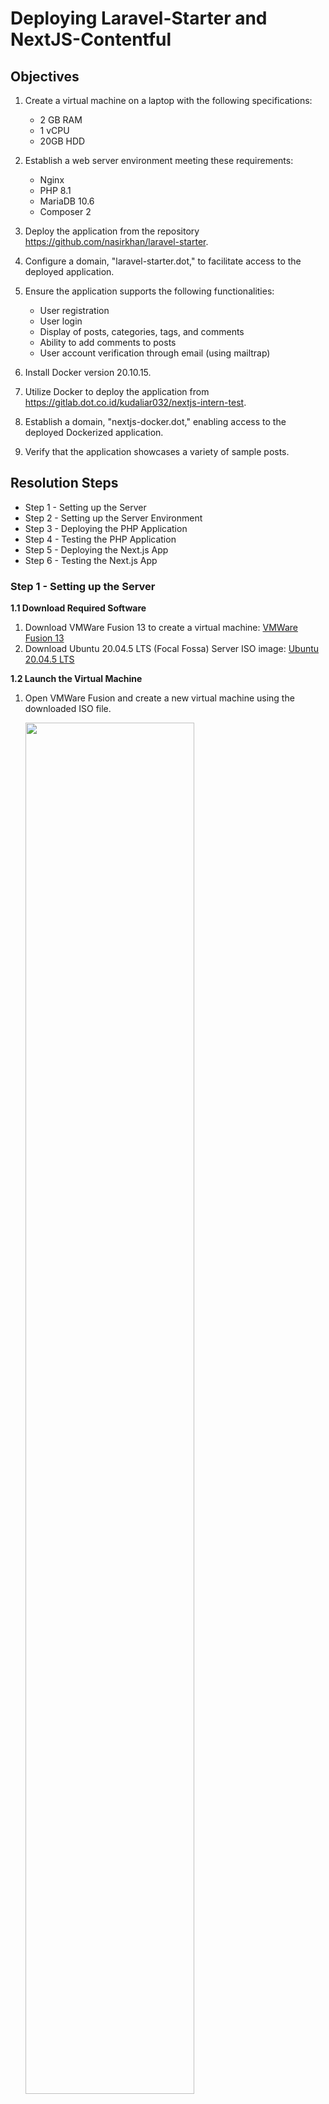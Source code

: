  # Deploying Laravel-Starter and NextJS-Contentful


 ## Objectives

1. Create a virtual machine on a laptop with the following specifications:
   - 2 GB RAM
   - 1 vCPU
   - 20GB HDD

2. Establish a web server environment meeting these requirements:
   - Nginx
   - PHP 8.1
   - MariaDB 10.6
   - Composer 2

3. Deploy the application from the repository https://github.com/nasirkhan/laravel-starter.

4. Configure a domain, "laravel-starter.dot," to facilitate access to the deployed application.

5. Ensure the application supports the following functionalities:
   - User registration
   - User login
   - Display of posts, categories, tags, and comments
   - Ability to add comments to posts
   - User account verification through email (using mailtrap)

6. Install Docker version 20.10.15.

7. Utilize Docker to deploy the application from https://gitlab.dot.co.id/kudaliar032/nextjs-intern-test.

8. Establish a domain, "nextjs-docker.dot," enabling access to the deployed Dockerized application.

9. Verify that the application showcases a variety of sample posts.

## Resolution Steps
- Step 1 - Setting up the Server
- Step 2 - Setting up the Server Environment
- Step 3 - Deploying the PHP Application
- Step 4 - Testing the PHP Application
- Step 5 - Deploying the Next.js App
- Step 6 - Testing the Next.js App

### Step 1 - Setting up the Server

**1.1 Download Required Software**
1. Download VMWare Fusion 13 to create a virtual machine: [VMWare Fusion 13](https://www.vmware.com/products/fusion/fusion-evaluation.html)
2. Download Ubuntu 20.04.5 LTS (Focal Fossa) Server ISO image: [Ubuntu 20.04.5 LTS](https://cdimage.ubuntu.com/ubuntu/releases/20.04.5/release/ubuntu-20.04.5-live-server-arm64.iso)

**1.2 Launch the Virtual Machine**

1. Open VMWare Fusion and create a new virtual machine using the downloaded ISO file.

   <img src="_resources/Screenshot%202023-08-11%20at%2014.48.15.webp" width="75%"/>
   
2. In the configuration tab, choose "Custom" configuration to access the settings menu.

   <img src="_resources/Screenshot%202023-08-11%20at%2014.49.39.webp" width="75%"/>

3. Under Network Adapter, select "Autodetect" under "Bridged Networking" to configure the networking.

   <img src="_resources/Screenshot%202023-08-11%20at%2014.35.17.webp" width="75%"/>

4. Return to the previous menu, select Hard Disk, and set the disk size to 20,00 GB.

   <img src="_resources/Screenshot%202023-08-11%20at%2014.35.06.webp" width="75%"/>

5. Back to the previous menu, select Processor & Memory. Choose "1 processor core" from the Processor dropdown and set the memory to 2048.

   <img src="_resources/Screenshot%202023-08-11%20at%2014.34.57.webp" width="75%"/>

6. Start the VM and proceed with the Ubuntu installation.

   <img src="_resources/Screenshot%202023-08-11%20at%2014.50.59.webp" width="75%"/>

### Step 2 - Setting up the Server Environment

**2.1 Install Nginx**
1. Inside the server VM, execute the following commands to install Nginx:

```bash
sudo apt update
sudo apt install nginx
sudo systemctl start nginx
sudo systemctl enable nginx
```

**2.2 Install PHP 8.1**
1. In the server VM, run the commands below to install PHP 8.1 and its extensions:

```bash
sudo add-apt-repository ppa:ondrej/php
sudo apt update
sudo apt install --no-install-recommends php8.1 php8.1-fpm php8.1-cli php8.1-common php8.1-mysql php8.1-zip php8.1-gd php8.1-mbstring php8.1-curl php8.1-xml php8.1-bcmath
sudo systemctl start php8.1-fpm
sudo systemctl enable php8.1-fpm
```

**2.3 Install Composer 2**
1. Inside the server VM, run the following commands to install Composer 2:

```bash
curl -sS https://getcomposer.org/installer -o /tmp/composer-setup.php
HASH=`curl -sS https://composer.github.io/installer.sig`
sudo php -r "if (hash_file('SHA384', '/tmp/composer-setup.php') === '$HASH') { echo 'Installer verified'; } else { echo 'Installer corrupt'; unlink('/tmp/composer-setup.php'); } echo PHP_EOL;"
sudo php /tmp/composer-setup.php --install-dir=/usr/local/bin --filename=composer
```

**2.4 Install MariaDB 10.6**
1. Inside the server VM, install MariaDB 10.6 using the following commands:

```bash
sudo apt-get update && sudo apt-get upgrade -y
sudo apt install software-properties-common -y
curl -LsS -O https://downloads.mariadb.com/MariaDB/mariadb_repo_setup
sudo bash mariadb_repo_setup --mariadb-server-version=10.6
sudo apt update
sudo apt install mariadb-server
sudo systemctl start mariadb
sudo systemctl enable mariadb
```

2. Optionally, you can enhance security by running the command below:
```bash
sudo mariadb-secure-installation
```

### Step 3 - Deploying the PHP Application

**3.1 Configure Mailtrap**
1. Register on Mailtrap and access the Dashboard.

   <img src="_resources/Screenshot%202023-08-11%20at%2015.22.11.webp" width="75%"/>

2. Create an Inbox and obtain the credentials for use in the PHP app later.

   <img src="_resources/Screenshot%202023-08-11%20at%2015.24.38.webp" width="75%"/>

**3.2 Configure the Database**
1. Connect to the database:
   ```
   sudo mysql -u root
   ```

2. Create a database and a user to manage it:
   ```
   CREATE DATABASE laravel_starter;
   CREATE USER 'your_username'@'localhost' IDENTIFIED BY 'your_password';
   GRANT ALL PRIVILEGES ON laravel_starter.* TO 'your_username'@'localhost';
   FLUSH PRIVILEGES;
   EXIT;
   ```

**3.3 Setup the PHP Application**
1. Clone the PHP app repository and install Composer dependencies:
   ```
   cd /var/www/html
   sudo git clone https://github.com/nasirkhan/laravel-starter.git
   cd laravel-starter
   sudo composer install
   sudo cp .env.example .env
   ```

2. Edit the `.env` file with the following environment settings:
   ```
   DB_CONNECTION=mysql
   DB_HOST=127.0.0.1
   DB_PORT=3306
   DB_DATABASE=laravel_starter
   DB_USERNAME=your_username  
   DB_PASSWORD=your_password
   MAIL_MAILER=smtp
   MAIL_HOST=sandbox.smtp.mailtrap.io
   MAIL_PORT=2525
   MAIL_USERNAME=<Your Username>
   MAIL_PASSWORD=<Your Password>
   ```

3. Set proper permissions:
   ```
   sudo chown -R www-data:www-data /var/www/html/laravel-starter/storage
   sudo chmod -R 775 /var/www/html/laravel-starter/storage
   sudo chown -R www-data:www-data /var/www/html/laravel-starter/bootstrap/cache
   sudo chmod -R 775 /var/www/html/laravel-starter/bootstrap/cache
   ```

4. Continue Installation:
   ``` bash
   sudo php artisan migrate --seed
   sudo php artisan storage:link
   sudo php artisan starter:insert-demo-data --fresh
   sudo php artisan key:generate
   sudo php artisan cache:clear
   ```

**3.4 Configure Nginx**

1. Add the following entry to the `/etc/hosts` file on the host machine to set up the domain name:
   ```
   192.168.1.8 laravel-starter.dot
   ```

2. Create a configuration file for Nginx:
   ```
   sudo nano /etc/nginx/sites-available/laravel-starter
   ```
   Copy and paste the following content:
   ```
   server {
       listen 80;
       server_name laravel-starter.dot;

       root /var/www/html/laravel-starter/public;
       index index.php;

       location / {
           try_files $uri $uri/ /index.php?$query_string;
       }

       location ~ \.php$ {
           include snippets/fastcgi-php.conf;
           fastcgi_pass unix:/var/run/php/php8.1-fpm.sock;
       }
   }
   ```

3. Enable the Nginx configuration:
   ```
   sudo ln -s /etc/nginx/sites-available/laravel-starter /etc/nginx/sites-enabled/
   ```

4. Restart Nginx:
   ```
   sudo systemctl restart nginx
   ```

### Step 4 - Testing the PHP Application

**4.1 Verify Page Functionality**
1. Visit the homepage:

   <img src="_resources/Screenshot%202023-08-11%20at%2015.54.40.webp" width="75%"/>

2. Explore the post page:

   <img src="_resources/Screenshot%202023-08-11%20at%2016.09.02.webp" width="75%"/>

3. Navigate to the tags page:

   <img src="_resources/Screenshot%202023-08-11%20at%2016.09.29.webp" width="75%"/>

4. Check out the categories page:

   <img src="_resources/Screenshot%202023-08-11%20at%2016.09.18.webp" width="75%"/>

5. Explore the comments page:

   <img src="_resources/Screenshot%202023-08-11%20at%2016.09.44.webp" width="75%"/>

**4.2 Create a User and Edit Profile**

1. Register a user from the registration page:

   <img src="_resources/Screenshot%202023-08-11%20at%2015.55.53.webp" width="75%"/>

2. From the homepage, access the settings and edit the profile:

   <img src="_resources/Screenshot%202023-08-11%20at%2016.02.30.webp" width="75%"/>

   Edit profile details, e.g., birthday:

   <img src="_resources/Screenshot%202023-08-11%20at%2016.02.54.webp" width="75%"/>

**4.3 Email Verification**

1. Log in with the default admin account:

   <img src="_resources/Screenshot%202023-08-11%20at%2016.07.54.webp" width="75%"/>

2. Access the Admin Dashboard:

   <img src="_resources/Screenshot%202023-08-11%20at%2016.15.10.webp" width="75%"/>

3. Click "Send Confirmation Email" to trigger the email:

   <img src="_resources/Screenshot%202023-08-11%20at%2016.15.25.webp" width="75%"/>

4. Log in to the designated account and confirm the email via the mailtrap dashboard:

   <img src="_resources/Screenshot%202023-08-11%20at%2016.16.23.webp" width="75%"/>

5. After confirmation, the user's admin dashboard will appear as follows:

   <img src="_resources/Screenshot%202023-08-11%20at%2016.18.07.webp" width="75%"/>

**4.4 Comment on a Post**

1. Visit the post page and select a post for commenting:

   <img src="_resources/Screenshot%202023-08-11%20at%2016.19.35.webp" width="75%"/>

2. Scroll down to the comment section, click "Write a comment," and submit the form:

   <img src="_resources/Screenshot%202023-08-11%20at%2016.20.17.webp" width="75%"/>

3. As the admin, access the dashboard and click the notification button:

   <img src="_resources/Screenshot%202023-08-11%20at%2016.20.39.webp" width="75%"/>

4. Choose the comment notification, access the backend URL, and review the comment:

   <img src="_resources/Screenshot%202023-08-11%20at%2016.20.57.webp" width="75%"/>

5. Edit the comment status to "publish" to make it publicly visible:

   <img src="_resources/Screenshot%202023-08-11%20at%2016.21.13.webp" width="75%"/>
   <img src="_resources/Screenshot%202023-08-11%20at%2016.21.22.webp" width="75%"/>

7. Verify that the comment is now visible:

   <img src="_resources/Screenshot%202023-08-11%20at%2016.21.55.webp" width="75%"/>

### Step 5 - Deploying the Next.js App

**5.1 Install Docker Engine 20.10.15**

To install Docker Engine 20.10.15, follow these steps:

1. Update the package repository and install required packages:
   ```sh
   sudo apt-get update
   sudo apt-get install ca-certificates curl gnupg
   sudo install -m 0755 -d /etc/apt/keyrings
   ```

2. Download and install the Docker GPG key:
   ```sh
   curl -fsSL https://download.docker.com/linux/ubuntu/gpg | sudo gpg --dearmor -o /etc/apt/keyrings/docker.gpg
   sudo chmod a+r /etc/apt/keyrings/docker.gpg
   ```

3. Add the Docker repository to the package sources:
   ```sh
   echo "deb [arch=$(dpkg --print-architecture) signed-by=/etc/apt/keyrings/docker.gpg] https://download.docker.com/linux/ubuntu $(. /etc/os-release && echo "$VERSION_CODENAME") stable" | sudo tee /etc/apt/sources.list.d/docker.list > /dev/null
   ```

4. Update the package repository again:
   ```sh
   sudo apt-get update
   ```

5. Install Docker Engine:
   ```sh
   VERSION_STRING=5:20.10.15~3-0~ubuntu-focal
   sudo apt-get install docker-ce=$VERSION_STRING docker-ce-cli=$VERSION_STRING containerd.io docker-buildx-plugin docker-compose-plugin
   ```

**5.2 Setup Contentful**

1. Register on the Contentful webpage and create a space.

   <img src="_resources/Screenshot%202023-08-11%20at%2016.36.22.webp" width="75%"/>

2. Go to the API Keys dashboard via Settings -> API Keys on the main space dashboard.

   <img src="_resources/Screenshot%202023-08-11%20at%2018.25.04.webp" width="75%"/>

3. Under the "Content Delivery/Preview Tokens" tab, add an API key by clicking "Add API Key."

   <img src="_resources/Screenshot%202023-08-11%20at%2016.39.17.webp" width="75%"/>

4. Retrieve `CONTENTFUL_SPACE_ID`, `CONTENTFUL_ACCESS_TOKEN`, and `CONTENTFUL_PREVIEW_ACCESS_TOKEN` for later use.

   <img src="_resources/Screenshot%202023-08-11%20at%2016.40.16.webp" width="75%"/>

5. Still in the API Keys Dashboard, generate a personal access token by clicking "Generate Personal Token."

   <img src="_resources/Screenshot%202023-08-11%20at%2018.27.11.webp" width="75%"/>

   Copy the generated key for later use.

   <img src="_resources/Screenshot%202023-08-11%20at%2018.27.50.webp" width="75%"/>

**5.3 Deploy Next.js App to Docker**

1. Clone the Next.js project and download it:
   ```sh
   cd /var/www/html/
   sudo git clone https://gitlab.dot.co.id/kudaliar032/nextjs-intern-test.git
   ```

2. Set environment variables in the `.env.local` file based on the previously acquired data:
   ```sh
   cd nextjs-intern-test/
   sudo cp .env.local.example .env.local
   sudo nano .env.local
   ```
   Update the content to match the following:
   ```
   CONTENTFUL_SPACE_ID=<your_space_id>
   CONTENTFUL_ACCESS_TOKEN=<access_token>
   CONTENTFUL_PREVIEW_ACCESS_TOKEN=<your_preview_access_token>
   CONTENTFUL_PREVIEW_SECRET=<your_own_secret>
   ```

3. Update the `package.json` to use the appropriate React requirements:
   ```sh
   sudo nano package.json
   ```
   Ensure the following React dependencies:
   ```
   "react": "^18.2.0",
   "react-dom": "^18.2.0"
   ```

4. Create a Dockerfile with the specified content:
   ```sh
   sudo nano Dockerfile
   ```
   Dockerfile content:
   ```Dockerfile
   FROM node:16
   WORKDIR /app
   COPY package*.json ./
   RUN npm install
   COPY . .
   RUN npx cross-env CONTENTFUL_SPACE_ID=<contentful space id> CONTENTFUL_MANAGEMENT_TOKEN=<contentful management token>  npm run setup
   RUN npm run build
   EXPOSE 3000
   CMD ["npm", "run", "start"]
   ```

5. Build the Docker image:
   ```sh
   sudo docker build -t my-nextjs-app .
   ```

6. Run the Docker image:
   ```sh
   sudo docker run -d -p 3000:3000 my-nextjs-app
   ```

**5.4 Configure Nginx**

1. Create an Nginx configuration file:
   ```sh
   sudo nano /etc/nginx/sites-available/nextjs-docker
   ```
   Paste the following content:
   ```nginx
   server {
       listen 80;
       server_name nextjs-docker.dot;  # Replace with your domain

       location / {
           proxy_pass http://localhost:3000;  # Address of your Docker container
           proxy_http_version 1.1;
           proxy_set_header Upgrade $http_upgrade;
           proxy_set_header Connection 'upgrade';
           proxy_set_header Host $host;
           proxy_cache_bypass $http_upgrade;
       }
   }
   ```

2. Enable the Nginx configuration:
   ```sh
   sudo ln -s /etc/nginx/sites-available/nextjs-docker /etc/nginx/sites-enabled/
   ```

3. Restart Nginx:
   ```sh
   sudo systemctl restart nginx
   ```

### Step 6 - Testing the Next.js App

**6.1 Visiting the Initial Pages**

1. Visit the homepage:

   <img src="_resources/Screenshot%202023-08-11%20at%2017.22.12.webp" width="75%"/>

**6.2 Populating Some Data**
1. Go to the Contentful dashboard.

   <img src="_resources/Screenshot%202023-08-11%20at%2018.42.43.webp" width="75%"/>

2. Create a new author item by going to the Content section, clicking "Add Entry" -> "Author," and then publishing the data.

   <img src="_resources/Screenshot%202023-08-11%20at%2017.17.15.webp" width="75%"/>

3. Create a new post by going to the Content section, clicking "Add Entry" -> "Post," and then publishing the data.

   <img src="_resources/Screenshot%202023-08-11%20at%2017.20.01.webp" width="75%"/>

4. After populating some data, your Contentful dashboard should look similar to this.

   <img src="_resources/Screenshot%202023-08-11%20at%2017.21.27.webp" width="75%"/>

**6.3 Checking for Populated Data**

1. Visit the homepage again to see the data you created.

   <img src="_resources/Screenshot%202023-08-11%20at%2017.49.31.webp" width="75%"/>
   <img src="_resources/Screenshot%202023-08-11%20at%2017.49.41.webp" width="75%"/>
   
